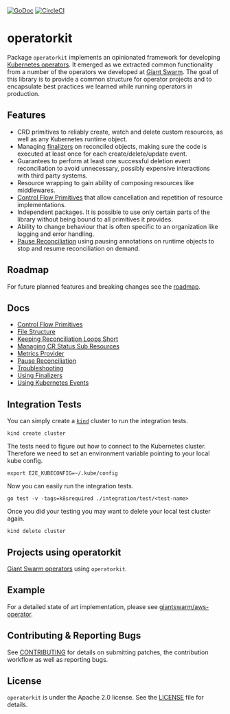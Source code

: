 [![GoDoc](https://godoc.org/github.com/LeXFReeMan/operatorkit?status.svg)](http://godoc.org/github.com/LeXFReeMan/operatorkit) [![CircleCI](https://circleci.com/gh/LeXFReeMan/operatorkit.svg?&style=shield&circle-token=5f7e69042df6538d1e9c7ef0dd1387ca4d7a0d55)](https://circleci.com/gh/LeXFReeMan/operatorkit)

# operatorkit

Package `operatorkit` implements an opinionated framework for developing
[Kubernetes operators]. It emerged as we extracted common functionality from a
number of the operators we developed at [Giant Swarm][giantswarm]. The goal of
this library is to provide a common structure for operator projects and to
encapsulate best practices we learned while running operators in production.



## Features

- CRD primitives to reliably create, watch and delete custom resources, as well
  as any Kubernetes runtime object.
- Managing [finalizers][finalizers] on reconciled objects, making sure the code
  is executed at least once for each create/delete/update event.
- Guarantees to perform at least one successful deletion event reconciliation
  to avoid unnecessary, possibly expensive interactions with third party
  systems.
- Resource wrapping to gain ability of composing resources like middlewares.
- [Control Flow Primitives](docs/control_flow_primitives.md) that allow
  cancellation and repetition of resource implementations.
- Independent packages. It is possible to use only certain parts of the library
  without being bound to all primitives it provides.
- Ability to change behaviour that is often specific to an organization like
  logging and error handling.
- [Pause Reconciliation](docs/pause_reconciliation.md) using pausing annotations
  on runtime objects to stop and resume reconciliation on demand.



## Roadmap

For future planned features and breaking changes see the [roadmap](ROADMAP.md).



## Docs

- [Control Flow Primitives](docs/control_flow_primitives.md)
- [File Structure](docs/file_structure.md)
- [Keeping Reconciliation Loops Short](docs/keeping_reconciliation_loops_short.md)
- [Managing CR Status Sub Resources](docs/managing_cr_status_sub_resources.md)
- [Metrics Provider](docs/metrics_provider.md)
- [Pause Reconciliation](docs/pause_reconciliation.md)
- [Troubleshooting](docs/troubleshooting.md)
- [Using Finalizers](docs/using_finalizers.md)
- [Using Kubernetes Events](docs/using_kubernetes_events.md)



## Integration Tests

You can simply create a [`kind`](https://github.com/kubernetes-sigs/kind/)
cluster to run the integration tests.

```
kind create cluster
```

The tests need to figure out how to connect to the Kubernetes cluster. Therefore
we need to set an environment variable pointing to your local kube config.

```
export E2E_KUBECONFIG=~/.kube/config
```

Now you can easily run the integration tests.

```
go test -v -tags=k8srequired ./integration/test/<test-name>
```

Once you did your testing you may want to delete your local test cluster again.

```
kind delete cluster
```



## Projects using operatorkit

[Giant Swarm operators] using `operatorkit`.



## Example

For a detailed state of art implementation, please see
[giantswarm/aws-operator](https://github.com/giantswarm/aws-operator).



## Contributing & Reporting Bugs

See [CONTRIBUTING](CONTRIBUTING.md) for details on submitting patches, the
contribution workflow as well as reporting bugs.



## License

`operatorkit` is under the Apache 2.0 license. See the [LICENSE](LICENSE) file
for details.



[finalizers]: https://kubernetes.io/docs/tasks/access-kubernetes-api/extend-api-custom-resource-definitions/#finalizers
[giantswarm]: https://giantswarm.io
[Giant Swarm operators]: https://github.com/search?p=1&q=topic%3Aoperator+org%3Agiantswarm&type=Repositories
[Kubernetes operators]: https://coreos.com/operators
